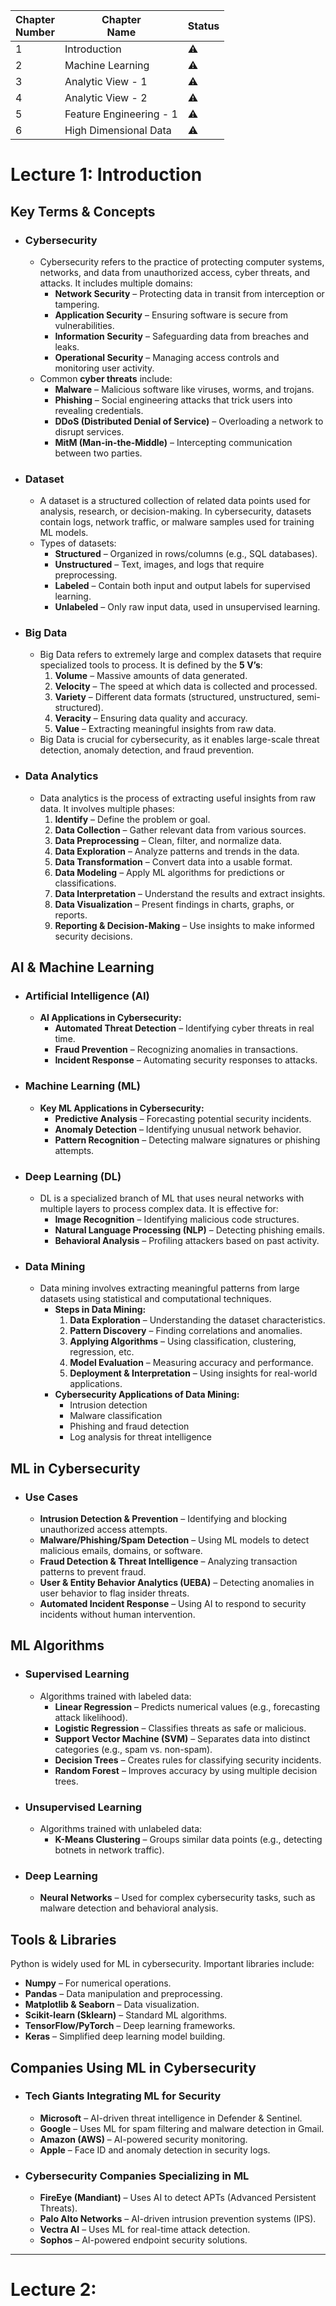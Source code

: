 | Chapter<br>Number | Chapter<br>Name         | Status    |
| ----------------- | ----------------------- | --------- |
| 1                 | Introduction            | :warning: |
| 2                 | Machine Learning        | :warning: |
| 3                 | Analytic View - 1       | :warning: |
| 4                 | Analytic View - 2       | :warning: |
| 5                 | Feature Engineering - 1 | :warning: |
| 6                 | High Dimensional Data | :warning: |

# Lecture 1: Introduction
## **Key Terms & Concepts**
- ### **Cybersecurity**
	- Cybersecurity refers to the practice of protecting computer systems, networks, and data from unauthorized access, cyber threats, and attacks. It includes multiple domains:
		- **Network Security** – Protecting data in transit from interception or tampering.
		- **Application Security** – Ensuring software is secure from vulnerabilities.
		- **Information Security** – Safeguarding data from breaches and leaks.
		- **Operational Security** – Managing access controls and monitoring user activity.
	- Common **cyber threats** include:
		- **Malware** – Malicious software like viruses, worms, and trojans.
		- **Phishing** – Social engineering attacks that trick users into revealing credentials.
		- **DDoS (Distributed Denial of Service)** – Overloading a network to disrupt services.
		- **MitM (Man-in-the-Middle)** – Intercepting communication between two parties.
- ### **Dataset**
	- A dataset is a structured collection of related data points used for analysis, research, or decision-making. In cybersecurity, datasets contain logs, network traffic, or malware samples used for training ML models.
	- Types of datasets:
		- **Structured** – Organized in rows/columns (e.g., SQL databases).
		- **Unstructured** – Text, images, and logs that require preprocessing.
		- **Labeled** – Contain both input and output labels for supervised learning.
		- **Unlabeled** – Only raw input data, used in unsupervised learning.
- ### **Big Data**
	- Big Data refers to extremely large and complex datasets that require specialized tools to process. It is defined by the **5 V’s**:
		1. **Volume** – Massive amounts of data generated.
		2. **Velocity** – The speed at which data is collected and processed.
		3. **Variety** – Different data formats (structured, unstructured, semi-structured).
		4. **Veracity** – Ensuring data quality and accuracy.
		5. **Value** – Extracting meaningful insights from raw data.
	- Big Data is crucial for cybersecurity, as it enables large-scale threat detection, anomaly detection, and fraud prevention.
- ### **Data Analytics**
	- Data analytics is the process of extracting useful insights from raw data. It involves multiple phases:
		1. **Identify** – Define the problem or goal.
		2. **Data Collection** – Gather relevant data from various sources.
		3. **Data Preprocessing** – Clean, filter, and normalize data.
		4. **Data Exploration** – Analyze patterns and trends in the data.
		5. **Data Transformation** – Convert data into a usable format.
		6. **Data Modeling** – Apply ML algorithms for predictions or classifications.
		7. **Data Interpretation** – Understand the results and extract insights.
		8. **Data Visualization** – Present findings in charts, graphs, or reports.
		9. **Reporting & Decision-Making** – Use insights to make informed security decisions.
## **AI & Machine Learning**
- ### **Artificial Intelligence (AI)**
	- **AI Applications in Cybersecurity:**
		- **Automated Threat Detection** – Identifying cyber threats in real time.
		- **Fraud Prevention** – Recognizing anomalies in transactions.
		- **Incident Response** – Automating security responses to attacks.
- ### **Machine Learning (ML)**
	- **Key ML Applications in Cybersecurity:**
		- **Predictive Analysis** – Forecasting potential security incidents.
		- **Anomaly Detection** – Identifying unusual network behavior.
		- **Pattern Recognition** – Detecting malware signatures or phishing attempts.
- ### **Deep Learning (DL)**
	- DL is a specialized branch of ML that uses neural networks with multiple layers to process complex data. It is effective for:
		- **Image Recognition** – Identifying malicious code structures.
		- **Natural Language Processing (NLP)** – Detecting phishing emails.
		- **Behavioral Analysis** – Profiling attackers based on past activity.
- ### **Data Mining**
	- Data mining involves extracting meaningful patterns from large datasets using statistical and computational techniques.
		- **Steps in Data Mining:**
			1. **Data Exploration** – Understanding the dataset characteristics.
			2. **Pattern Discovery** – Finding correlations and anomalies.
			3. **Applying Algorithms** – Using classification, clustering, regression, etc.
			4. **Model Evaluation** – Measuring accuracy and performance.
			5. **Deployment & Interpretation** – Using insights for real-world applications.
		- **Cybersecurity Applications of Data Mining:**
			- Intrusion detection
			- Malware classification
			- Phishing and fraud detection
			- Log analysis for threat intelligence
## **ML in Cybersecurity**
- ### **Use Cases**
	- **Intrusion Detection & Prevention** – Identifying and blocking unauthorized access attempts.
	- **Malware/Phishing/Spam Detection** – Using ML models to detect malicious emails, domains, or software.
	- **Fraud Detection & Threat Intelligence** – Analyzing transaction patterns to prevent fraud.
	- **User & Entity Behavior Analytics (UEBA)** – Detecting anomalies in user behavior to flag insider threats.
	- **Automated Incident Response** – Using AI to respond to security incidents without human intervention.
## **ML Algorithms**
- ### **Supervised Learning**
	- Algorithms trained with labeled data:
		- **Linear Regression** – Predicts numerical values (e.g., forecasting attack likelihood).
		- **Logistic Regression** – Classifies threats as safe or malicious.
		- **Support Vector Machine (SVM)** – Separates data into distinct categories (e.g., spam vs. non-spam).
		- **Decision Trees** – Creates rules for classifying security incidents.
		- **Random Forest** – Improves accuracy by using multiple decision trees.
- ### **Unsupervised Learning**
	- Algorithms trained with unlabeled data:
		- **K-Means Clustering** – Groups similar data points (e.g., detecting botnets in network traffic).
- ### **Deep Learning**
	- **Neural Networks** – Used for complex cybersecurity tasks, such as malware detection and behavioral analysis.

## **Tools & Libraries**
Python is widely used for ML in cybersecurity. Important libraries include:
- **Numpy** – For numerical operations.
- **Pandas** – Data manipulation and preprocessing.
- **Matplotlib & Seaborn** – Data visualization.
- **Scikit-learn (Sklearn)** – Standard ML algorithms.
- **TensorFlow/PyTorch** – Deep learning frameworks.
- **Keras** – Simplified deep learning model building.

## **Companies Using ML in Cybersecurity**
- ### **Tech Giants Integrating ML for Security**
	- **Microsoft** – AI-driven threat intelligence in Defender & Sentinel.
	- **Google** – Uses ML for spam filtering and malware detection in Gmail.
	- **Amazon (AWS)** – AI-powered security monitoring.
	- **Apple** – Face ID and anomaly detection in security logs.
- ### **Cybersecurity Companies Specializing in ML**
	- **FireEye (Mandiant)** – Uses AI to detect APTs (Advanced Persistent Threats).
	- **Palo Alto Networks** – AI-driven intrusion prevention systems (IPS).
	- **Vectra AI** – Uses ML for real-time attack detection.
	- **Sophos** – AI-powered endpoint security solutions.

---

# Lecture 2: